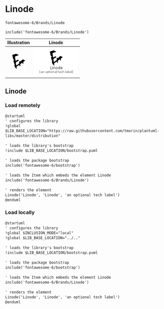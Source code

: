 # Linode


```text
fontawesome-6/Brands/Linode
```

```text
include('fontawesome-6/Brands/Linode')
```



| Illustration | Linode |
| :---: | :---: |
| ![illustration for Illustration](../../fontawesome-6/Brands/Linode.png) | ![illustration for Linode](../../fontawesome-6/Brands/Linode.Local.png) |




## Linode

### Load remotely
```plantuml
@startuml
' configures the library
!global $LIB_BASE_LOCATION="https://raw.githubusercontent.com/tmorin/plantuml-libs/master/distribution"

' loads the library's bootstrap
!include $LIB_BASE_LOCATION/bootstrap.puml

' loads the package bootstrap
include('fontawesome-6/bootstrap')

' loads the Item which embeds the element Linode
include('fontawesome-6/Brands/Linode')

' renders the element
Linode('Linode', 'Linode', 'an optional tech label')
@enduml
```

### Load locally
```plantuml
@startuml
' configures the library
!global $INCLUSION_MODE="local"
!global $LIB_BASE_LOCATION="../.."

' loads the library's bootstrap
!include $LIB_BASE_LOCATION/bootstrap.puml

' loads the package bootstrap
include('fontawesome-6/bootstrap')

' loads the Item which embeds the element Linode
include('fontawesome-6/Brands/Linode')

' renders the element
Linode('Linode', 'Linode', 'an optional tech label')
@enduml
```

